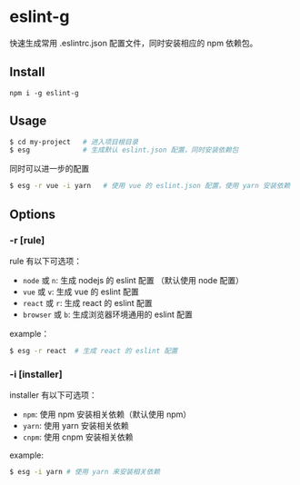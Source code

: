 # eslint-g
快速生成常用 .eslintrc.json 配置文件，同时安装相应的 npm 依赖包。

## Install

```base
npm i -g eslint-g
```

## Usage

```bash
$ cd my-project   # 进入项目根目录
$ esg             # 生成默认 eslint.json 配置，同时安装依赖包
```

同时可以进一步的配置

```bash
$ esg -r vue -i yarn   # 使用 vue 的 eslint.json 配置，使用 yarn 安装依赖
```

## Options

### **-r [rule]**

rule 有以下可选项：

- `node` 或 `n`: 生成 nodejs 的 eslint 配置 （默认使用 node 配置）
- `vue` 或 `v`: 生成 vue 的 eslint 配置
- `react` 或 `r`: 生成 react 的 eslint 配置
- `browser` 或 `b`: 生成浏览器环境通用的 eslint 配置

example：
```bash
$ esg -r react  # 生成 react 的 eslint 配置
```

### **-i [installer]**

installer 有以下可选项：

- `npm`: 使用 npm 安装相关依赖（默认使用 npm）
- `yarn`: 使用 yarn 安装相关依赖
- `cnpm`: 使用 cnpm 安装相关依赖

example: 
```bash
$ esg -i yarn # 使用 yarn 来安装相关依赖
```
